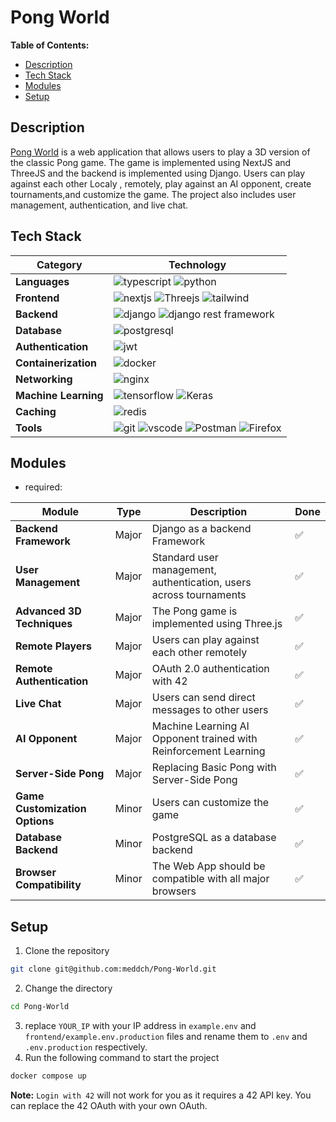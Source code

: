 # Pong World
**Table of Contents:**
- [Description](#description)
- [Tech Stack](#tech-stack)
- [Modules](#modules)
- [Setup](#setup)

## Description

[Pong World](./assets/en.subject.pdf) is a web application that allows users to play a 3D version of the classic Pong game. The game is implemented using NextJS and ThreeJS and the backend is implemented using Django. Users can play against each other Localy , remotely, play against an AI opponent, create tournaments,and customize the game. The project also includes user management, authentication, and live chat.
## Tech Stack

| Category  | Technology |
| ------------- | ------------- |
| **Languages** | ![typescript](https://img.shields.io/badge/TypeScript-007ACC?style=for-the-badge&logo=typescript&logoColor=white) ![python](https://img.shields.io/badge/Python-3776AB?style=for-the-badge&logo=python&logoColor=white) |
| **Frontend**  | ![nextjs](https://img.shields.io/badge/next%20js-000000?style=for-the-badge&logo=nextdotjs&logoColor=white) ![Threejs](https://img.shields.io/badge/ThreeJs-black?style=for-the-badge&logo=three.js&logoColor=white) ![tailwind](https://img.shields.io/badge/Tailwind_CSS-38B2AC?style=for-the-badge&logo=tailwind-css&logoColor=white)|
| **Backend** | ![django](https://img.shields.io/badge/Django-092E20?style=for-the-badge&logo=django&logoColor=green)  ![django rest framework](https://img.shields.io/badge/django%20rest-ff1709?style=for-the-badge&logo=django&logoColor=white)|
| **Database** | ![postgresql](https://img.shields.io/badge/PostgreSQL-316192?style=for-the-badge&logo=postgresql&logoColor=white) |
| **Authentication** | ![jwt](https://img.shields.io/badge/JWT-000000?style=for-the-badge&logo=JSON%20web%20tokens&logoColor=white) |
| **Containerization** | ![docker](https://img.shields.io/badge/Docker-2496ED?style=for-the-badge&logo=docker&logoColor=white) |
| **Networking** | ![nginx](https://img.shields.io/badge/Nginx-009639?style=for-the-badge&logo=nginx&logoColor=white) |
| **Machine Learning** | ![tensorflow](https://img.shields.io/badge/Tensorflow-FF6F00?style=for-the-badge&logo=tensorflow&logoColor=white) ![Keras](https://img.shields.io/badge/Keras-D00000?style=for-the-badge&logo=Keras&logoColor=white)|
| **Caching** | ![redis](https://img.shields.io/badge/Redis-DC382D?style=for-the-badge&logo=redis&logoColor=white) |
| **Tools** | ![git](https://img.shields.io/badge/Git-F05032?style=for-the-badge&logo=git&logoColor=white) ![vscode](https://img.shields.io/badge/VSCode-0078D4?style=for-the-badge&logo=visual%20studio%20code&logoColor=white) ![Postman](https://img.shields.io/badge/Postman-FF6C37?style=for-the-badge&logo=Postman&logoColor=white) ![Firefox](https://img.shields.io/badge/Firefox_Browser-FF7139?style=for-the-badge&logo=Firefox-Browser&logoColor=white)|

## Modules

- required:

| Module | Type | Description | Done |
| --- | --- | --- | --- |
| **Backend Framework** | Major | Django as a backend Framework | ✅ |
| **User Management** | Major | Standard user management, authentication, users across tournaments| ✅ |
| **Advanced 3D Techniques** | Major | The Pong game is implemented using Three.js | ✅ |
| **Remote Players** | Major | Users can play against each other remotely | ✅ |
| **Remote Authentication** | Major | OAuth 2.0 authentication with 42  | ✅ |
| **Live Chat** | Major | Users can send direct messages to other users | ✅ |
| **AI Opponent** | Major | Machine Learning AI Opponent trained with Reinforcement Learning | ✅ |
| **Server-Side Pong** | Major | Replacing Basic Pong with Server-Side Pong | ✅ |
| **Game Customization Options** | Minor | Users can customize the game | ✅ |
| **Database Backend** | Minor | PostgreSQL as a database backend | ✅ |
| **Browser Compatibility** | Minor | The Web App should be compatible with all major browsers | ✅ |

## Setup
1. Clone the repository
```bash
git clone git@github.com:meddch/Pong-World.git
```
2. Change the directory
```bash
cd Pong-World
```
3. replace `YOUR_IP` with your IP address in `example.env` and `frontend/example.env.production` files and rename them to `.env` and `.env.production` respectively.
4. Run the following command to start the project
```bash
docker compose up
```

**Note:** `Login with 42` will not work for you as it requires a 42 API key. You can replace the 42 OAuth with your own OAuth.

